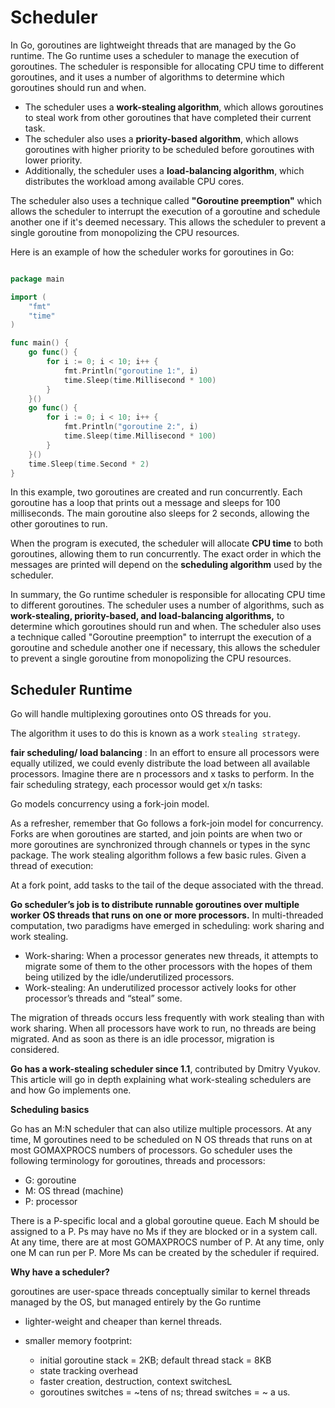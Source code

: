 # Scheduler

In Go, goroutines are lightweight threads that are managed by the Go runtime. The Go runtime uses a scheduler to manage the execution of goroutines. The scheduler is responsible for allocating CPU time to different goroutines, and it uses a number of algorithms to determine which goroutines should run and when.


- The scheduler uses a **work-stealing algorithm**, which allows goroutines to steal work from other goroutines that have completed their current task. 
- The scheduler also uses a **priority-based algorithm**, which allows goroutines with higher priority to be scheduled before goroutines with lower priority. 
- Additionally, the scheduler uses a **load-balancing algorithm**, which distributes the workload among available CPU cores.

The scheduler also uses a technique called **"Goroutine preemption"** which allows the scheduler to interrupt the execution of a goroutine and schedule another one if it's deemed necessary. This allows the scheduler to prevent a single goroutine from monopolizing the CPU resources.


Here is an example of how the scheduler works for goroutines in Go:

```go

package main

import (
    "fmt"
    "time"
)

func main() {
    go func() {
        for i := 0; i < 10; i++ {
            fmt.Println("goroutine 1:", i)
            time.Sleep(time.Millisecond * 100)
        }
    }()
    go func() {
        for i := 0; i < 10; i++ {
            fmt.Println("goroutine 2:", i)
            time.Sleep(time.Millisecond * 100)
        }
    }()
    time.Sleep(time.Second * 2)
}

```

In this example, two goroutines are created and run concurrently. Each goroutine has a loop that prints out a message and sleeps for 100 milliseconds. The main goroutine also sleeps for 2 seconds, allowing the other goroutines to run.

When the program is executed, the scheduler will allocate **CPU time** to both goroutines, allowing them to run concurrently. The exact order in which the messages are printed will depend on the **scheduling algorithm** used by the scheduler.

In summary, the Go runtime scheduler is responsible for allocating CPU time to different goroutines. The scheduler uses a number of algorithms, such as **work-stealing, priority-based, and load-balancing algorithms,** to determine which goroutines should run and when. The scheduler also uses a technique called "Goroutine preemption" to interrupt the execution of a goroutine and schedule another one if necessary, this allows the scheduler to prevent a single goroutine from monopolizing the CPU resources.

## Scheduler Runtime

Go will handle multiplexing goroutines onto OS threads for you.

The algorithm it uses to do this is known as a work `stealing strategy`.

**fair scheduling/ load balancing** :  In an effort to ensure all processors were equally utilized, we could evenly distribute the load between all available processors. Imagine there are n processors and x tasks to perform. In the fair scheduling strategy, each processor would get x/n tasks:

Go models concurrency using a fork-join model.

As a refresher, remember that Go follows a fork-join model for concurrency. Forks are when goroutines are started, and join points are when two or more goroutines are synchronized through channels or types in the sync package. The work stealing algorithm follows a few basic rules. Given a thread of execution:

At a fork point, add tasks to the tail of the deque associated with the thread.

**Go scheduler’s job is to distribute runnable goroutines over multiple worker OS threads that runs on one or more processors.** In multi-threaded computation, two paradigms have emerged in scheduling: work sharing and work stealing.

- Work-sharing: When a processor generates new threads, it attempts to migrate some of them to the other processors with the hopes of them being utilized by the idle/underutilized processors.
- Work-stealing: An underutilized processor actively looks for other processor’s threads and “steal” some.

The migration of threads occurs less frequently with work stealing than with work sharing. When all processors have work to run, no threads are being migrated. And as soon as there is an idle processor, migration is considered.

**Go has a work-stealing scheduler since 1.1**, contributed by Dmitry Vyukov. This article will go in depth explaining what work-stealing schedulers are and how Go implements one.


**Scheduling basics**

Go has an M:N scheduler that can also utilize multiple processors. At any time, M goroutines need to be scheduled on N OS threads that runs on at most GOMAXPROCS numbers of processors. Go scheduler uses the following terminology for goroutines, threads and processors:

- G: goroutine<br/>
- M: OS thread (machine)<br/>
- P: processor<br/>

There is a P-specific local and a global goroutine queue. Each M should be assigned to a P. Ps may have no Ms if they are blocked or in a system call. At any time, there are at most GOMAXPROCS number of P. At any time, only one M can run per P. More Ms can be created by the scheduler if required.

**Why have a scheduler?**

goroutines are user-space threads
conceptually similar to kernel threads managed by the OS, but managed entirely by the Go runtime

* lighter-weight  and cheaper than kernel threads.

* smaller memory footprint:
    * initial goroutine stack = 2KB; default thread stack = 8KB
    * state tracking overhead
    * faster creation, destruction, context switchesL
    * goroutines switches = ~tens of ns; thread switches = ~ a us.

